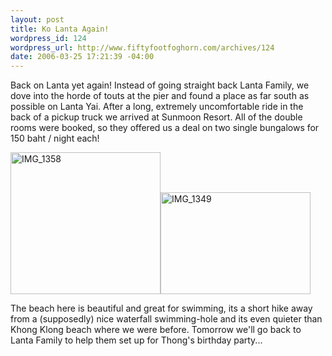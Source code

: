 ```yaml
--- 
layout: post
title: Ko Lanta Again!
wordpress_id: 124
wordpress_url: http://www.fiftyfootfoghorn.com/archives/124
date: 2006-03-25 17:21:39 -04:00
---
```

Back on Lanta yet again! Instead of going straight back Lanta Family, we dove into the horde of touts at the pier and found a place as far south as possible on Lanta Yai. After a long, extremely uncomfortable ride in the back of a pickup truck we arrived at Sunmoon Resort. All of the double rooms were booked, so they offered us a deal on two single bungalows for 150 baht / night each!

<a href="http://flickr.com/photos/fiftyfeet/117525147"><img src="http://static.flickr.com/37/117525147_3fbc4d6f7b_m.jpg" width="240" height="227" alt="IMG_1358" border="0" /></a><a href="http://flickr.com/photos/fiftyfeet/117524728"><img src="http://static.flickr.com/53/117524728_c1afbdd4aa_m.jpg" width="240" height="163" alt="IMG_1349" border="0" /></a>

The beach here is beautiful and great for swimming, its a short hike away from a (supposedly) nice waterfall swimming-hole and its even quieter than Khong Klong beach where we were before. Tomorrow we'll go back to Lanta Family to help them set up for Thong's birthday party...
